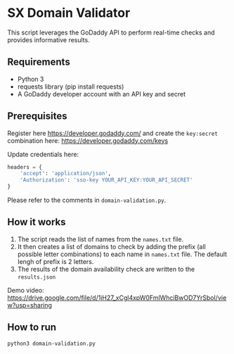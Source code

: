 # SX Domain Validator

This script leverages the GoDaddy API to perform real-time checks and provides informative results.

## Requirements
- Python 3
- requests library (pip install requests)
- A GoDaddy developer account with an API key and secret

## Prerequisites
Register here https://developer.godaddy.com/ and create the `key:secret` combination here: https://developer.godaddy.com/keys

Update credentials here:

```python
headers = {
    'accept': 'application/json',
    'Authorization': 'sso-key YOUR_API_KEY:YOUR_API_SECRET'
}
```
Please refer to the comments in `domain-validation.py`.

## How it works
1. The script reads the list of names from the `names.txt` file.
2. It then creates a list of domains to check by adding the prefix (all possible letter combinations) to each name in `names.txt` file. The default lengh of prefix is 2 letters.
3. The results of the domain availability check are written to the `results.json`

Demo video: https://drive.google.com/file/d/1jH27_xCgl4xpW0FmlWhciBwOD7YrSboI/view?usp=sharing

## How to run

```bash
python3 domain-validation.py
```